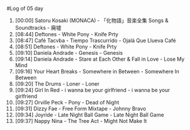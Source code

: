 #Log of 05 day

1. [00:00] Satoru Kosaki (MONACA) - 「化物語」音楽全集 Songs & Soundtracks - 廃墟
1. [08:44] Deftones - White Pony - Knife Prty
1. [08:47] Café Tacvba - Tiempo Trascurrido - Ojalá Que Llueva Café
1. [08:51] Deftones - White Pony - Knife Prty
1. [09:10] Daniela Andrade - Genesis - Genesis
1. [09:14] Daniela Andrade - Stare at Each Other & Fall in Love - Lose My Mind
1. [09:16] Your Heart Breaks - Somewhere in Between - Somewhere In Between
1. [09:20] The Drums - Loner - Loner
1. [09:24] Girl In Red - i wanna be your girlfriend - i wanna be your girlfriend
1. [09:27] Orville Peck - Pony - Dead of Night
1. [09:31] Dizzy Fae - Free Form Mixtape - Johnny Bravo
1. [09:34] Joyride - Late Night Ball Game - Late Night Ball Game
1. [09:37] Nappy Nina - The Tree Act - Might Not Make It
